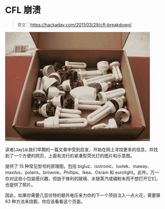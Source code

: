 # CFL 崩溃

> 原文：<https://hackaday.com/2011/03/29/cfl-breakdown/>

![](img/662e97bb8c12b6b945d68d908e71747d.png "lampphoto")

读者[Jay]从我们早期的一篇文章中受到启发，开始在网上寻找更多的信息，并找到了一个方便的网页，上面有流行的紧凑型荧光灯的图片和示意图。

提供了 15 种常见型号的原理图，包括 bigluz、isotronic、luxtek、maway、maxilux、polaris、brownie、Phillips、Ikea、Osram 和 eurolight。此外，万一你对这些小包装感兴趣，但由于锋利的玻璃、水银蒸汽或磷粉末而不想打开它们，也提供了照片。

因此，如果你需要几百伏特的额外电压来为你的下一个项目注入一点火花，需要第 63 种方法来烧鹅，你应该看看这个页面。